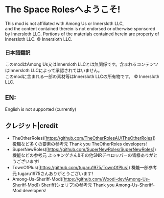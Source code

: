 # The Space Rolesへようこそ!
This mod is not affiliated with Among Us or Innersloth LLC,  
and the content contained therein is not endorsed or otherwise sponsored by Innersloth LLC. Portions of the materials contained herein are property of Innersloth LLC. © Innersloth LLC.
### 日本語翻訳
このmodはAmong Us又はInnersloth LLCとは無関係です。含まれるコンテンツはInnersloth LLCによって承認されてはいません。  
このmodに含まれる一部の素材等はInnersloth LLCの所有物です。 © Innersloth LLC.  
## EN:
English is not supported (currently)  
## クレジット|credit
- TheOtherRoles([https://github.com/TheOtherRolesAU/TheOtherRoles])
  役職など多くの要素の参考元
  Thank you TheOtherRoles developers!  
- SuperNewRoles([https://github.com/SuperNewRoles/SuperNewRoles])
  機能などの参考元
  よっキングさん&その他SNRデベロッパーの皆様ありがとうございます!
- TownOfPlus([https://github.com/tugaru1975/TownOfPlus])
  機能一部参考元
  tugaru1975さんありがとうございます!  
- Among-Us-Sheriff-Mod([https://github.com/Woodi-dev/Among-Us-Sheriff-Mod])
  Sheriff(シェリフ)の参考元
  Thank you Among-Us-Sheriff-Mod developers!  
